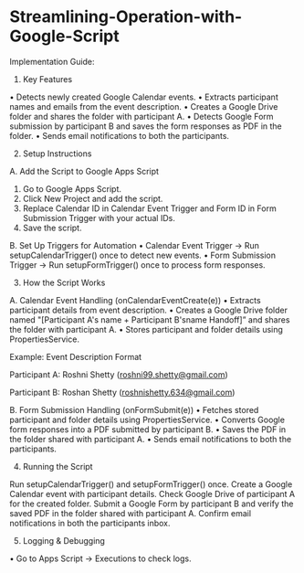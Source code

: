 # Streamlining-Operation-with-Google-Script

Implementation Guide:

 1. Key Features
    
• Detects newly created Google Calendar events.
• Extracts participant names and emails from the event description.
• Creates a Google Drive folder and shares the folder with participant A.
• Detects Google Form submission by participant B and saves the form responses as PDF in the folder.
• Sends email notifications to both the participants.

 2. Setup Instructions
    
A. Add the Script to Google Apps Script
1. Go to Google Apps Script.
2. Click New Project and add the script.
3. Replace Calendar ID in Calendar Event Trigger and Form ID in Form Submission Trigger with your actual IDs.
4. Save the script.
   
B. Set Up Triggers for Automation
• Calendar Event Trigger → Run setupCalendarTrigger() once to detect new events.
• Form Submission Trigger → Run setupFormTrigger() once to process form responses.

 3. How the Script Works
    
A. Calendar Event Handling (onCalendarEventCreate(e))
• Extracts participant details from event description.
• Creates a Google Drive folder named "[Participant A's name + Participant B'sname Handoff]” and shares the folder with participant A.
• Stores participant and folder details using PropertiesService.

Example: Event Description Format

  Participant A: Roshni Shetty (roshni99.shetty@gmail.com)
  
  Participant B: Roshan Shetty (roshnishetty.634@gmail.com)

B. Form Submission Handling (onFormSubmit(e))
• Fetches stored participant and folder details using PropertiesService.
• Converts Google form responses into a PDF submitted by participant B.
• Saves the PDF in the folder shared with participant A.
• Sends email notifications to both the participants.

 4. Running the Script
    
   Run setupCalendarTrigger() and setupFormTrigger() once.
   Create a Google Calendar event with participant details.
   Check Google Drive of participant A for the created folder.
   Submit a Google Form by participant B and verify the saved PDF in the folder shared with participant A.
   Confirm email notifications in both the participants inbox.
   
 5. Logging & Debugging
    
• Go to Apps Script → Executions to check logs.
